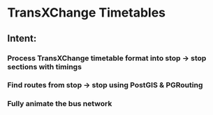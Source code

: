 # TransXChange Timetables

## Intent:

### Process TransXChange timetable format into stop -> stop sections with timings

### Find routes from stop -> stop using PostGIS & PGRouting

### Fully animate the bus network


